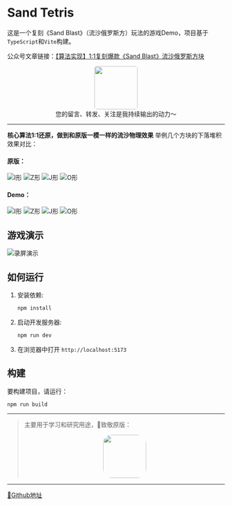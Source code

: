 # Sand Tetris 
这是一个复刻《Sand Blast》（流沙俄罗斯方）玩法的游戏Demo，项目基于`TypeScript`和`Vite`构建。

公众号文章链接：[【算法实现】1:1复刻爆款《Sand Blast》流沙俄罗斯方块](https://mp.weixin.qq.com/s/hzxQ1WBLxdb-qqpUP0jBvw)
<center>
    <img src="https://cdn.jsdelivr.net/gh/zhangyuantao/wechat-public-img/images/qrcode_for_gh_62e629831aa5_258.jpg" style="width: 100px; border-radius: 5px;">
</center>
<center>
您的留言、转发、关注是我持续输出的动力～
</center>

--- 
**核心算法1:1还原，做到和原版一模一样的流沙物理效果**
举例几个方块的下落堆积效果对比：
#### 原版：
![I形](https://cdn.jsdelivr.net/gh/zhangyuantao/wechat-public-img/images/20250731112826398.png)
![Z形](https://cdn.jsdelivr.net/gh/zhangyuantao/wechat-public-img/images/20250731112514245.png)
![J形](https://cdn.jsdelivr.net/gh/zhangyuantao/wechat-public-img/images/20250731112700844.png)
![O形](https://cdn.jsdelivr.net/gh/zhangyuantao/wechat-public-img/images/20250731112915620.png)
#### Demo：
![I形](https://cdn.jsdelivr.net/gh/zhangyuantao/wechat-public-img/images/20250731113423003.png)
![Z形](https://cdn.jsdelivr.net/gh/zhangyuantao/wechat-public-img/images/20250731113423001.png)
![J形](https://cdn.jsdelivr.net/gh/zhangyuantao/wechat-public-img/images/20250731113423002.png)
![O形](https://cdn.jsdelivr.net/gh/zhangyuantao/wechat-public-img/images/20250731113423000.png)
## 游戏演示
![录屏演示](https://cdn.jsdelivr.net/gh/zhangyuantao/wechat-public-img/images/kapture2025-07-30at15.06.50.gif)

## 如何运行

1.  安装依赖:
    ```bash
    npm install
    ```
2.  启动开发服务器:
    ```bash
    npm run dev
    ```
3.  在浏览器中打开 `http://localhost:5173`

## 构建

要构建项目，请运行：

```bash
npm run build
```

---
>主要用于学习和研究用途，🫡致敬原版：<center>
    <img src="https://cdn.jsdelivr.net/gh/zhangyuantao/wechat-public-img/images/1B1Be0MDb-_3iXVso7yrqWK4WTSnL-NB1r7kxhDKguWsnADQfjW3fKxcAAT9DpTabaQ=w240-h480-rw.webp" style="width: 100px;  border-radius: 20px;">
</center>

---
[🐙Github地址](https://github.com/ask-tao/sand-tetris-h5)
